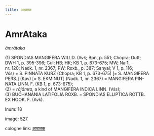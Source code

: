 ```yaml
---
title: आम्रातक
---
```


# AmrAtaka

<i>āmrātaka</i>  <div n="P" />(1) <bot>SPONDIAS MANGIFERA WILLD.</bot> (Avk; Bpn, p. 551; Chopra; Dutt; <div n="lb" />DWH 1, p. 395-396; Gul; HB; HK; KB 1, p. 673-675; MW; Na 1, <div n="lb" />nr. 120; Nadk. 1, nr. 2367; PW; Roxb., p. 387; Sanyal; V 1, p. 116; <div n="lb" />Vśs) = <bot>S. PINNATA KURZ</bot> (Chopra; KB 1, p. 673-675) [= <bot>S. MANGIFERA <div n="lb" />PERS.</bot>] (Kav) [= <bot>S. EKMINUT</bot>] (Nadk. 1, nr. 2367) = <bot>MANGIFERA PIN- <div n="lb" />NATA LINN. F.</bot> (KB 1, p. 673-675); <div n="P" />(2) = <i>rājāmra,</i> a kind of <bot>MANGIFERA INDICA LINN.</bot> (Vśs); <div n="P" />(3) <bot>BUCHANANIA LATIFOLIA ROXB.</bot> = <bot>SPONDIAS ELLIPTICA ROTTB. <div n="lb" />EX HOOK. F.</bot> (Avk).

lnum: 18

image: [527](https://www.sanskrit-lexicon.uni-koeln.de/scans/csl-apidev/servepdf.php?dict=snp&page=527)

cologne link: [आम्रातक](https://sanskrit-lexicon.uni-koeln.de/scans/csl-apidev/getword.php?dict=snp&key=आम्रातक)

